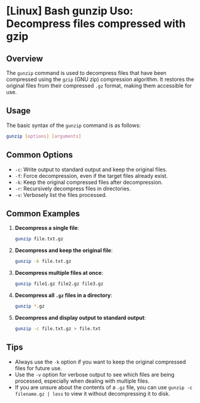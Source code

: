 # [Linux] Bash gunzip Uso: Decompress files compressed with gzip

## Overview
The `gunzip` command is used to decompress files that have been compressed using the `gzip` (GNU zip) compression algorithm. It restores the original files from their compressed `.gz` format, making them accessible for use.

## Usage
The basic syntax of the `gunzip` command is as follows:

```bash
gunzip [options] [arguments]
```

## Common Options
- `-c`: Write output to standard output and keep the original files.
- `-f`: Force decompression, even if the target files already exist.
- `-k`: Keep the original compressed files after decompression.
- `-r`: Recursively decompress files in directories.
- `-v`: Verbosely list the files processed.

## Common Examples

1. **Decompress a single file**:
   ```bash
   gunzip file.txt.gz
   ```

2. **Decompress and keep the original file**:
   ```bash
   gunzip -k file.txt.gz
   ```

3. **Decompress multiple files at once**:
   ```bash
   gunzip file1.gz file2.gz file3.gz
   ```

4. **Decompress all `.gz` files in a directory**:
   ```bash
   gunzip *.gz
   ```

5. **Decompress and display output to standard output**:
   ```bash
   gunzip -c file.txt.gz > file.txt
   ```

## Tips
- Always use the `-k` option if you want to keep the original compressed files for future use.
- Use the `-v` option for verbose output to see which files are being processed, especially when dealing with multiple files.
- If you are unsure about the contents of a `.gz` file, you can use `gunzip -c filename.gz | less` to view it without decompressing it to disk.
